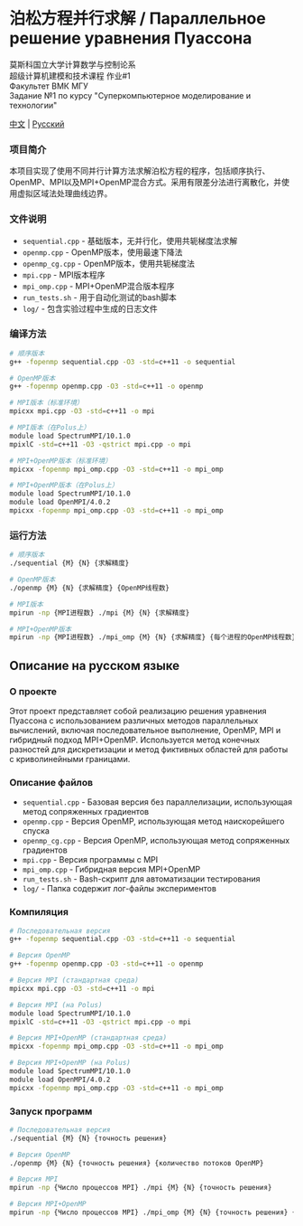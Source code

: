 # 泊松方程并行求解 / Параллельное решение уравнения Пуассона

莫斯科国立大学计算数学与控制论系  
超级计算机建模和技术课程 作业#1  
Факультет ВМК МГУ  
Задание №1 по курсу "Суперкомпьютерное моделирование и технологии"

[中文](#中文说明) | [Русский](#описание-на-русском-языке)


### 项目简介
本项目实现了使用不同并行计算方法求解泊松方程的程序，包括顺序执行、OpenMP、MPI以及MPI+OpenMP混合方式。采用有限差分法进行离散化，并使用虚拟区域法处理曲线边界。

### 文件说明
* `sequential.cpp` - 基础版本，无并行化，使用共轭梯度法求解
* `openmp.cpp` - OpenMP版本，使用最速下降法
* `openmp_cg.cpp` - OpenMP版本，使用共轭梯度法
* `mpi.cpp` - MPI版本程序
* `mpi_omp.cpp` - MPI+OpenMP混合版本程序
* `run_tests.sh` - 用于自动化测试的bash脚本
* `log/` - 包含实验过程中生成的日志文件

### 编译方法

```bash
# 顺序版本
g++ -fopenmp sequential.cpp -O3 -std=c++11 -o sequential

# OpenMP版本
g++ -fopenmp openmp.cpp -O3 -std=c++11 -o openmp

# MPI版本（标准环境）
mpicxx mpi.cpp -O3 -std=c++11 -o mpi

# MPI版本（在Polus上）
module load SpectrumMPI/10.1.0
mpixlC -std=c++11 -O3 -qstrict mpi.cpp -o mpi

# MPI+OpenMP版本（标准环境）
mpicxx -fopenmp mpi_omp.cpp -O3 -std=c++11 -o mpi_omp

# MPI+OpenMP版本（在Polus上）
module load SpectrumMPI/10.1.0
module load OpenMPI/4.0.2
mpicxx -fopenmp mpi_omp.cpp -O3 -std=c++11 -o mpi_omp
```

### 运行方法

```bash
# 顺序版本
./sequential {M} {N} {求解精度}

# OpenMP版本
./openmp {M} {N} {求解精度} {OpenMP线程数}

# MPI版本
mpirun -np {MPI进程数} ./mpi {M} {N} {求解精度}

# MPI+OpenMP版本
mpirun -np {MPI进程数} ./mpi_omp {M} {N} {求解精度} {每个进程的OpenMP线程数}
```

## Описание на русском языке

### О проекте
Этот проект представляет собой реализацию решения уравнения Пуассона с использованием различных методов параллельных вычислений, включая последовательное выполнение, OpenMP, MPI и гибридный подход MPI+OpenMP. Используется метод конечных разностей для дискретизации и метод фиктивных областей для работы с криволинейными границами.

### Описание файлов
* `sequential.cpp` - Базовая версия без параллелизации, использующая метод сопряженных градиентов
* `openmp.cpp` - Версия OpenMP, использующая метод наискорейшего спуска
* `openmp_cg.cpp` - Версия OpenMP, использующая метод сопряженных градиентов
* `mpi.cpp` - Версия программы с MPI
* `mpi_omp.cpp` - Гибридная версия MPI+OpenMP
* `run_tests.sh` - Bash-скрипт для автоматизации тестирования
* `log/` - Папка содержит лог-файлы экспериментов

### Компиляция

```bash
# Последовательная версия
g++ -fopenmp sequential.cpp -O3 -std=c++11 -o sequential

# Версия OpenMP
g++ -fopenmp openmp.cpp -O3 -std=c++11 -o openmp

# Версия MPI (стандартная среда)
mpicxx mpi.cpp -O3 -std=c++11 -o mpi

# Версия MPI (на Polus)
module load SpectrumMPI/10.1.0
mpixlC -std=c++11 -O3 -qstrict mpi.cpp -o mpi

# Версия MPI+OpenMP (стандартная среда)
mpicxx -fopenmp mpi_omp.cpp -O3 -std=c++11 -o mpi_omp

# Версия MPI+OpenMP (на Polus)
module load SpectrumMPI/10.1.0
module load OpenMPI/4.0.2
mpicxx -fopenmp mpi_omp.cpp -O3 -std=c++11 -o mpi_omp
```

### Запуск программ

```bash
# Последовательная версия
./sequential {M} {N} {точность решения}

# Версия OpenMP
./openmp {M} {N} {точность решения} {количество потоков OpenMP}

# Версия MPI
mpirun -np {Число процессов MPI} ./mpi {M} {N} {точность решения}

# Версия MPI+OpenMP
mpirun -np {Число процессов MPI} ./mpi_omp {M} {N} {точность решения} {количество потоков OpenMP}
```